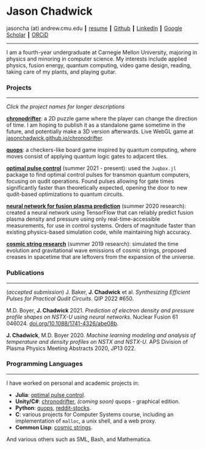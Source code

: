 # Jason Chadwick

jasoncha (at) andrew.cmu.edu ┃ [resume](/files/resume.pdf) ┃ [Github](https://github.com/jasonchadwick/) ┃ [LinkedIn](https://linkedin.com/in/jasonchadwick) ┃ [Google Scholar](https://scholar.google.com/citations?user=kE5iFs0AAAAJ&hl=en) ┃ [ORCiD](https://orcid.org/0000-0002-7932-1418)

---

I am a fourth-year undergraduate at Carnegie Mellon University, majoring in physics and minoring in computer science. My interests include applied physics, fusion energy, quantum computing, video game design, reading, taking care of my plants, and playing guitar.

### Projects

---

*Click the project names for longer descriptions*

[**chronodrifter**](/files/chronodrifter.md): a 2D puzzle game where the player can change the direction of time. I am hoping to publish it as a standalone game sometime in the future, and potentially make a 3D version afterwards. Live WebGL game at [jasonchadwick.github.io/chronodrifter](https://jasonchadwick.github.io/chronodrifter).

[**quops**](/files/quops.md): a checkers-like board game inspired by quantum computing, where moves consist of applying quantum logic gates to adjacent tiles. 

[**optimal pulse control**](/files/pulses.md) (summer 2021 - present): used the `Juqbox.jl` package to find optimal control pulses for transmon quantum computers, focusing on qudit operations. Found pulses allowing for gate times significantly faster than theoretically expected, opening the door to new qudit-based optimizations to quantum circuits.

[**neural network for fusion plasma prediction**](/files/fusion.md) (summer 2020 research): created a neural network using TensorFlow that can reliably predict fusion plasma density and pressure using only real-time-accessible measurements, for use in control systems. Orders of magnitude faster than existing physics-based simulation code, while maintaining high accuracy.

[**cosmic string research**](/files/cosmicstrings.md) (summer 2019 research): simulated the time evolution and gravitational wave emissions of cosmic strings, proposed creases in spacetime that are leftovers from the expansion of the universe.

### Publications

---

(_accepted submission_) J. Baker, **J. Chadwick** et al. _Synthesizing Efficient Pulses for Practical Qudit Circuits_. QIP 2022 #650.

M.D. Boyer, **J. Chadwick** 2021. *Prediction of electron density and pressure profile shapes on NSTX-U using neural networks*. Nuclear Fusion 61 046024. [doi.org/10.1088/1741-4326/abe08b](https://doi.org/10.1088/1741-4326/abe08b).

**J. Chadwick**, M.D. Boyer 2020. *Machine learning modeling and analysis of temperature and density profiles on NSTX and NSTX-U*. APS Division of Plasma Physics Meeting Abstracts 2020, JP13 022.

### Programming Languages

---

I have worked on personal and academic projects in:

- **Julia**: [optimal pulse control](/files/pulses.md).
- **Unity/C#**: [chronodrifter](/files/chronodrifter.md), *(coming soon)* quops - graphical edition.
- **Python**: [quops](/files/quops.md), [reddit-stocks](/files/stocks.md).
- **C**: various projects for Computer Systems course, including an implementation of `malloc`, a unix shell, and a web proxy.
- **Common Lisp**: [cosmic strings](/files/cosmicstrings.md).

And various others such as SML, Bash, and Mathematica.
